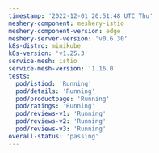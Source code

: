 ```yaml
---
timestamp: '2022-12-01 20:51:48 UTC Thu'
meshery-component: meshery-istio
meshery-component-version: edge
meshery-server-version: 'v0.6.30'
k8s-distro: minikube
k8s-version: 'v1.25.3'
service-mesh: istio
service-mesh-version: '1.16.0'
tests:
  pod/istiod: 'Running'
  pod/details: 'Running'
  pod/productpage: 'Running'
  pod/ratings: 'Running'
  pod/reviews-v1: 'Running'
  pod/reviews-v2: 'Running'
  pod/reviews-v3: 'Running'
overall-status: 'passing'
---
```

